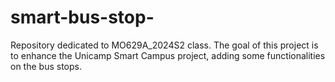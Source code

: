 # smart-bus-stop-
Repository dedicated to MO629A_2024S2 class. The goal of this project is to enhance the Unicamp Smart Campus project, adding some functionalities on the bus stops.
